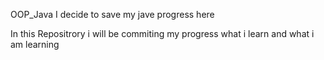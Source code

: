 OOP_Java
I decide to save my jave progress here

In this Repositrory i will be commiting my progress what i learn and what i am learning 



